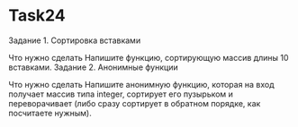 # Task24
Задание 1. Сортировка вставками

Что нужно сделать
Напишите функцию, сортирующую массив длины 10 вставками.
Задание 2. Анонимные функции 

Что нужно сделать
Напишите анонимную функцию, которая на вход получает массив типа integer, сортирует его пузырьком и переворачивает 
(либо сразу сортирует в обратном порядке, как посчитаете нужным).
